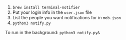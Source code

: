 1. `brew install terminal-notifier`
2. Put your login info in the `user.json` file
3. List the people you want notifications for in `mob.json`
3. `python3 notify.py`

To run in the background: `python3 notify.py&`
